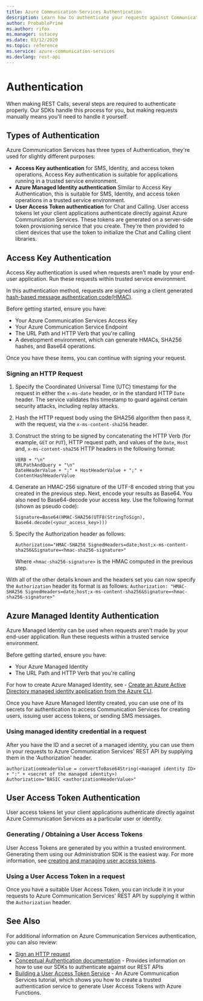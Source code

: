 ```yaml
---
title: Azure Communication Services Authentication
description: Learn how to authenticate your requests against Communication Services REST APIs
author: ProbablePrime
ms.author: rifox
ms.manager: sstacey
ms.date: 03/12/2020
ms.topic: reference
ms.service: azure-communication-services
ms.devlang: rest-api
---
```

# Authentication

When making REST Calls, several steps are required to authenticate properly. Our SDKs handle this process for you, but making requests manually means you'll need to handle it yourself.

## Types of Authentication

Azure Communication Services has three types of Authentication, they're used for slightly different purposes:

- **Access Key authentication** for SMS, Identity, and access token operations. Access Key authentication is suitable for applications running in a trusted service environment.
- **Azure Managed Identity authentication** Similar to Access Key Authentication, this is suitable for SMS, Identity, and access token operations in a trusted service environment.
- **User Access Token authentication** for Chat and Calling. User access tokens let your client applications authenticate directly against Azure Communication Services. These tokens are generated on a server-side token provisioning service that you create. They're then provided to client devices that use the token to initialize the Chat and Calling client libraries.

## Access Key Authentication

Access Key authentication is used when requests aren't made by your end-user application. Run these requests within trusted service environment.

In this authentication method, requests are signed using a client generated [hash-based message authentication code(HMAC)](https://en.wikipedia.org/wiki/HMAC).

Before getting started, ensure you have:

- Your Azure Communication Services Access Key
- Your Azure Communication Service Endpoint
- The URL Path and HTTP Verb that you're calling
- A development environment, which can generate HMACs, SHA256 hashes, and Base64 operations.

Once you have these items, you can continue with signing your request.

### Signing an HTTP Request

1. Specify the Coordinated Universal Time (UTC) timestamp for the request in either the `x-ms-date` header, or in the standard HTTP `Date` header. The service validates this timestamp to guard against certain security attacks, including replay attacks.

1. Hash the HTTP request body using the SHA256 algorithm then pass it, with the request, via the `x-ms-content-sha256` header.

1. Construct the string to be signed by concatenating the HTTP Verb (for example, `GET` or `PUT`), HTTP request path, and values of the `Date`, `Host` and, `x-ms-content-sha256` HTTP headers in the following format:

   ```pseudocode
   VERB + "\n"
   URLPathAndQuery + "\n"
   DateHeaderValue + ";" + HostHeaderValue + ";" + ContentHashHeaderValue
   ```

1. Generate an HMAC-256 signature of the UTF-8 encoded string that you created in the previous step. Next, encode your results as Base64. You also need to Base64-decode your access key. Use the following format (shown as pseudo code):

   ```pseudocode
   Signature=Base64(HMAC-SHA256(UTF8(StringToSign), Base64.decode(<your_access_key>)))
   ```

1. Specify the Authorization header as follows:

   ```pseudocode
   Authorization="HMAC-SHA256 SignedHeaders=date;host;x-ms-content-sha256&Signature=<hmac-sha256-signature>"  
   ```

    Where `<hmac-sha256-signature>` is the HMAC computed in the previous step.

With all of the other details known and the headers set you can now specify the `Authorization` header its format is as follows: `Authorization: "HMAC-SHA256 SignedHeaders=date;host;x-ms-content-sha256&Signature=<hmac-sha256-signature>"`

## Azure Managed Identity Authentication

Azure Managed Identity can be used when requests aren't made by your end-user application. Run these requests within a trusted service environment.

Before getting started, ensure you have:

- Your Azure Managed Identity
- The URL Path and HTTP Verb that you're calling

For how to create Azure Managed Identity, see - [Create an Azure Active Directory managed identity application from the Azure CLI](https://docs.microsoft.com/azure/communication-services/quickstarts/managed-identity-from-cli.md).

Once you have Azure Managed Identity created, you can use one of its secrets for authentication to access Communication Services for creating users, issuing user access tokens, or sending SMS messages.

### Using managed identity credential in a request

After you have the ID and a secret of a managed identity, you can use them in your requests to Azure Communication Services' REST API by supplying them in the 'Authorization' header.

```pseudocode
authorizationHeaderValue = convertToBase64String(<managed identity ID> + ":" + <secret of the managed identity>)
Authorization="BASIC <authorizationHeaderValue>"
```

## User Access Token Authentication

User access tokens let your client applications authenticate directly against Azure Communication Services as a particular user or identity.

### Generating / Obtaining a User Access Tokens

User Access Tokens are generated by you within a trusted environment. Generating them using our Administration SDK is the easiest way. For more information, see [creating and managing user access tokens](https://docs.microsoft.com/azure/communication-services/quickstarts/access-tokens).

### Using a User Access Token in a request

Once you have a suitable User Access Token, you can include it in your requests to Azure Communication Services' REST API by supplying it within the `Authorization` header.

## See Also

For additional information on Azure Communication Services authentication, you can also review:

- [Sign an HTTP request](https://docs.microsoft.com/azure/communication-services/tutorials/hmac-header-tutorial)
- [Conceptual Authentication documentation](https://docs.microsoft.com/azure/communication-services/concepts/authentication) - Provides information on how to use our SDKs to authenticate against our REST APIs
- [Building a User Access Token Service](https://docs.microsoft.com/azure/communication-services/tutorials/trusted-service-tutorial) - An Azure Communication Services tutorial, which shows you how to create a trusted authentication service to generate User Access Tokens with Azure Functions.
